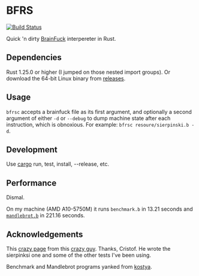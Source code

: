 # BFRS
[![Build Status](https://travis-ci.org/deciduously/bfrs.svg?branch=master)](https://travis-ci.org/deciduously/bfrs)

Quick 'n dirty [BrainFuck](https://en.wikipedia.org/wiki/Brainfuck) interpereter in Rust.
## Dependencies
Rust 1.25.0 or higher (I jumped on those nested import groups).  Or download the 64-bit Linux binary from [releases](https://github.com/deciduously/bfrs/releases).
## Usage
`bfrsc` accepts a brainfuck file as its first argument, and optionally a second argument of either `-d` or `--debug` to dump machine state after each instruction, which is obnoxious. For example: `bfrsc resoure/sierpinski.b -d`.
## Development
Use [cargo](https://doc.rust-lang.org/stable/cargo) run, test, install, --release, etc.
## Performance
Dismal.

On my machine (AMD A10-5750M) it runs `benchmark.b` in 13.21 seconds and [`mandlebrot.b`](https://github.com/kostya/benchmarks/blob/master/brainfuck2/mandel.b) in 221.16 seconds.
## Acknowledgements
This [crazy page](http://www.hevanet.com/cristofd/brainfuck/) from this [crazy guy](http://www.hevanet.com/cristofd/brainfuck/daniel.png).  Thanks, Cristof.  He wrote the sierpinksi one and some of the other tests I've been using.

Benchmark and Mandlebrot programs yanked from [kostya](https://github.com/kostya/benchmarks).
